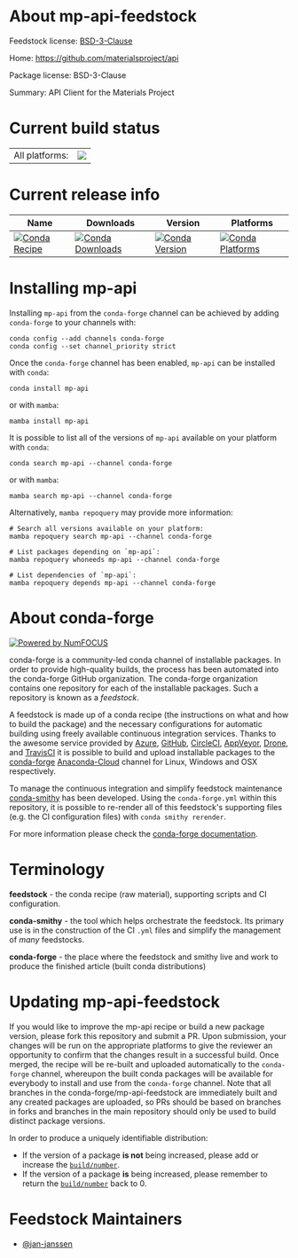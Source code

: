 About mp-api-feedstock
======================

Feedstock license: [BSD-3-Clause](https://github.com/conda-forge/mp-api-feedstock/blob/main/LICENSE.txt)

Home: https://github.com/materialsproject/api

Package license: BSD-3-Clause

Summary: API Client for the Materials Project

Current build status
====================


<table><tr><td>All platforms:</td>
    <td>
      <a href="https://dev.azure.com/conda-forge/feedstock-builds/_build/latest?definitionId=17377&branchName=main">
        <img src="https://dev.azure.com/conda-forge/feedstock-builds/_apis/build/status/mp-api-feedstock?branchName=main">
      </a>
    </td>
  </tr>
</table>

Current release info
====================

| Name | Downloads | Version | Platforms |
| --- | --- | --- | --- |
| [![Conda Recipe](https://img.shields.io/badge/recipe-mp--api-green.svg)](https://anaconda.org/conda-forge/mp-api) | [![Conda Downloads](https://img.shields.io/conda/dn/conda-forge/mp-api.svg)](https://anaconda.org/conda-forge/mp-api) | [![Conda Version](https://img.shields.io/conda/vn/conda-forge/mp-api.svg)](https://anaconda.org/conda-forge/mp-api) | [![Conda Platforms](https://img.shields.io/conda/pn/conda-forge/mp-api.svg)](https://anaconda.org/conda-forge/mp-api) |

Installing mp-api
=================

Installing `mp-api` from the `conda-forge` channel can be achieved by adding `conda-forge` to your channels with:

```
conda config --add channels conda-forge
conda config --set channel_priority strict
```

Once the `conda-forge` channel has been enabled, `mp-api` can be installed with `conda`:

```
conda install mp-api
```

or with `mamba`:

```
mamba install mp-api
```

It is possible to list all of the versions of `mp-api` available on your platform with `conda`:

```
conda search mp-api --channel conda-forge
```

or with `mamba`:

```
mamba search mp-api --channel conda-forge
```

Alternatively, `mamba repoquery` may provide more information:

```
# Search all versions available on your platform:
mamba repoquery search mp-api --channel conda-forge

# List packages depending on `mp-api`:
mamba repoquery whoneeds mp-api --channel conda-forge

# List dependencies of `mp-api`:
mamba repoquery depends mp-api --channel conda-forge
```


About conda-forge
=================

[![Powered by
NumFOCUS](https://img.shields.io/badge/powered%20by-NumFOCUS-orange.svg?style=flat&colorA=E1523D&colorB=007D8A)](https://numfocus.org)

conda-forge is a community-led conda channel of installable packages.
In order to provide high-quality builds, the process has been automated into the
conda-forge GitHub organization. The conda-forge organization contains one repository
for each of the installable packages. Such a repository is known as a *feedstock*.

A feedstock is made up of a conda recipe (the instructions on what and how to build
the package) and the necessary configurations for automatic building using freely
available continuous integration services. Thanks to the awesome service provided by
[Azure](https://azure.microsoft.com/en-us/services/devops/), [GitHub](https://github.com/),
[CircleCI](https://circleci.com/), [AppVeyor](https://www.appveyor.com/),
[Drone](https://cloud.drone.io/welcome), and [TravisCI](https://travis-ci.com/)
it is possible to build and upload installable packages to the
[conda-forge](https://anaconda.org/conda-forge) [Anaconda-Cloud](https://anaconda.org/)
channel for Linux, Windows and OSX respectively.

To manage the continuous integration and simplify feedstock maintenance
[conda-smithy](https://github.com/conda-forge/conda-smithy) has been developed.
Using the ``conda-forge.yml`` within this repository, it is possible to re-render all of
this feedstock's supporting files (e.g. the CI configuration files) with ``conda smithy rerender``.

For more information please check the [conda-forge documentation](https://conda-forge.org/docs/).

Terminology
===========

**feedstock** - the conda recipe (raw material), supporting scripts and CI configuration.

**conda-smithy** - the tool which helps orchestrate the feedstock.
                   Its primary use is in the construction of the CI ``.yml`` files
                   and simplify the management of *many* feedstocks.

**conda-forge** - the place where the feedstock and smithy live and work to
                  produce the finished article (built conda distributions)


Updating mp-api-feedstock
=========================

If you would like to improve the mp-api recipe or build a new
package version, please fork this repository and submit a PR. Upon submission,
your changes will be run on the appropriate platforms to give the reviewer an
opportunity to confirm that the changes result in a successful build. Once
merged, the recipe will be re-built and uploaded automatically to the
`conda-forge` channel, whereupon the built conda packages will be available for
everybody to install and use from the `conda-forge` channel.
Note that all branches in the conda-forge/mp-api-feedstock are
immediately built and any created packages are uploaded, so PRs should be based
on branches in forks and branches in the main repository should only be used to
build distinct package versions.

In order to produce a uniquely identifiable distribution:
 * If the version of a package **is not** being increased, please add or increase
   the [``build/number``](https://docs.conda.io/projects/conda-build/en/latest/resources/define-metadata.html#build-number-and-string).
 * If the version of a package **is** being increased, please remember to return
   the [``build/number``](https://docs.conda.io/projects/conda-build/en/latest/resources/define-metadata.html#build-number-and-string)
   back to 0.

Feedstock Maintainers
=====================

* [@jan-janssen](https://github.com/jan-janssen/)

